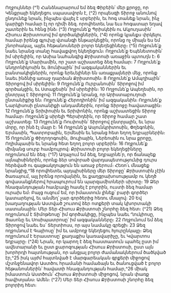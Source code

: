 
Ողջույններ
(^1) Հանձնարարում եմ ձեզ Փիբեին՝ մեր քրոջը, որ Կենքրայի եկեղեցու սպասավորն է, (^2) որպեսզի Տիրոջ անունով
ընդունեք նրան, ինչպես վայել է սրբերին, եւ հոգ տանեք նրան, ինչ կարիքի համար էլ որ դիմի ձեզ. որովհետեւ նա եւս
հոգատար եղավ շատերին եւ հենց ինձ։
(^3) Ողջունե՛ք Պրիսկեին ու Ակյուղասին՝ Հիսուս Քրիստոսով իմ գործակիցներին, (^4) որոնք կյանքս փրկելու համար
իրենց գլուխը վտանգի ենթարկեցին, որոնց ոչ միայն ես եմ շնորհակալ, այլեւ հեթանոսների բոլոր եկեղեցիները։
(^5) Ողջունե՛ք նաեւ նրանց տանը հավաքվող եկեղեցուն։ Ողջունե՛ք Եպենետոսին՝ իմ սիրելիին, որ Ասիա նահանգից
Քրիստոսի առաջին պտուղն է։ 6 Ողջունե՛ք Մարիամին, որ շատ աշխատեց ձեզ համար։ 7 Ողջունե՛ք Անդրոնիկոսին եւ
Յունիային՝ իմ ազգականներին եւ բանտակիցներին, որոնք երեւելիներ են առաքյալների մեջ, որոնք նաեւ ինձնից առաջ
դարձան Քրիստոսին։ 8 Ողջունե՛ք Ամպղիային՝ Տիրոջով իմ սիրելիին։ 9 Ողջունե՛ք Ուրբանոսին՝ Տիրոջով իմ գործակցին,
եւ Ստաքեսին՝ իմ սիրելիին։ 10 Ողջունե՛ք Ապեղեսին, որ ընտրյալ է Տիրոջով։ 11 Ողջունե՛ք նրանց, որ Արիստաբուղոսի
ընտանիքից են։ Ողջունե՛ք Հերոդիոնին՝ իմ ազգականին։ Ողջունե՛ք Նարկիսոսի ընտանիքի անդամներին, որոնք Տիրոջը
հավատացին։ 12 Ողջունե՛ք Տրիփոսին եւ Տրիփոնին, որոնք աշխատեցին Տիրոջ համար։ Ողջունե՛ք սիրելի Պերսիդեին,
որ Տիրոջ համար շատ աշխատեց։ 13 Ողջունե՛ք Ռուփոսին՝ Տիրոջով ընտրյալին, եւ նրա մորը, որ ինձ էլ մայր է։ 14 Ողջունե՛ք
Ասյունկրիտոսին, Փղեգոնին, Երմասին, Պատրոբային, Երմեսին եւ նրանց հետ եղող եղբայրներին։ 15 Ողջունե՛ք
Փիղողոգոսին, Յուլիային, Ներեոսին ու նրա քրոջը, Ողիմպասին եւ նրանց հետ եղող բոլոր սրբերին։ 16 Ողջունե՛ք միմյանց
սուրբ համբույրով։ Քրիստոսի բոլոր եկեղեցիները ողջունում են ձեզ։
(^17) Աղաչում եմ ձեզ, եղբայրնե՛ր, որ ճանաչեք այնպիսիներին, որոնք ձեր սովորած վարդապետությունից դուրս
հերձված ու գայթակղություն են առաջ բերում։ Հեռո՛ւ մնացեք նրանցից,^18 որովհետեւ այդպիսիները մեր Տիրոջը՝
Քրիստոսին չէին ծառայում, այլ իրենց որովայնին, եւ քաղցրախոսությամբ ու կեղծ գովասանքներով հրապուրում են
պարզամիտների սիրտը։ 19 Ձեր հնազանդության համբավը հասել է բոլորին, ուստի ձեզ համար ուրախ եմ։ Բայց ուզում
եմ, որ իմաստուն լինեք՝ բարի գործեր կատարելով, եւ անմեղ՝ չար գործերից հեռու մնալով։ 20 Եվ խաղաղության Աստված
շուտով ձեր ոտքերի տակ կխորտակի սատանային։ Մեր Տեր Հիսուս Քրիստոսի շնորհը ձեզ հետ։
(^21) Ձեզ ողջունում է Տիմոթեոսը՝ իմ գործակիցը, ինչպես նաեւ Ղուկիոսը, Յասոնը եւ Սոսիպատրոսը՝ իմ
ազգականները։ 22 Ողջունում եմ ձեզ Տիրոջով նաեւ ես՝ Տերտիոսս, որ այս նամակը գրեցի։ 23 Ձեզ ողջունում է Գայիոսը՝
իմ եւ ամբողջ եկեղեցու հյուրընկալը։ Ձեզ ողջունում է Երաստոսը՝ քաղաքիս կառավարիչը, եւ Կվարտոս եղբայրը։
(^24) Նրան, որ կարող է ձեզ հաստատուն պահել ըստ իմ ավետարանի եւ ըստ քարոզության Հիսուս Քրիստոսի, ըստ այն
խորհրդի հայտնության, որ անցյալ բոլոր ժամանակներում ծածկված էր,^25 իսկ այժմ հայտնված է մարգարեական
գրքերի միջոցով մշտնջենավոր Աստծու հրամանի համաձայն եւ ծանուցված է բոլոր հեթանոսներին՝ հավատի
հնազանդության համար,^26 միակ իմաստուն Աստծուն՝ Հիսուս Քրիստոսի միջոցով. նրան փառք հավիտյանս։ Ամեն։
(^27) Մեր Տեր Հիսուս Քրիստոսի շնորհը ձեզ բոլորիդ հետ։


